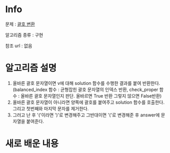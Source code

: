 # Info

문제 : [괄호 변환](https://programmers.co.kr/learn/courses/30/lessons/60058)

알고리즘 종류 : 구현

참조 url : 없음

# 알고리즘 설명
1. 올바른 괄호 문자열이면 v에 대해 solution 함수를 수행한 결과를 붙여 반환한다. (balanced_index 함수 : 균형잡힌 괄호 문자열의 인덱스 반환, check_proper 함수 : 올바른 괄호 문자열인지 판단. 올바르면 True 반환 그렇지 않으면 False반환)
2. 올바른 괄호 문자열이 아니라면 양쪽에 괄호를 붙여주고 solution 함수를 호출한다. 그리고 첫번째와 마지막 문자를 제거한다.
3. 그러고 난 후 '('이라면 ')'로 변경해주고 그반대이면 '('로 변경해준 후 answer에 문자열을 붙여준다.

# 새로 배운 내용
